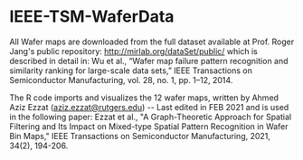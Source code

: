 # IEEE-TSM-WaferData
All Wafer maps are downloaded from the full dataset available at Prof. Roger Jang's public repository: http://mirlab.org/dataSet/public/ 
which is described in detail in: Wu et al., “Wafer map failure pattern recognition and similarity ranking for large-scale data sets,” 
IEEE Transactions on Semiconductor Manufacturing, vol. 28, no. 1, pp. 1–12, 2014. 
 
The R code imports and visualizes the 12 wafer maps, written by Ahmed Aziz Ezzat (aziz.ezzat@rutgers.edu) -- Last edited in FEB 2021
and is used in the following paper: Ezzat et al., "A Graph-Theoretic Approach for Spatial Filtering and Its Impact on Mixed-type Spatial Pattern Recognition in Wafer Bin Maps,"
IEEE Transactions on Semiconductor Manufacturing, 2021, 34(2), 194-206.  
